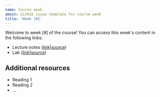 ```yaml
---
name: Course week
about: GitHub issue template for course week
title: 'Week [#]'
---
```


Welcome to week [#] of the course! You can access this week's content in the following links:

- Lecture notes ([link](https://UofUEpiBio.github.io/PHS7045-advanced-programming/week-01-slides.html)|[source]())
- Lab ([link]()|[source]())

## Additional resources

- Reading 1
- Reading 2
- ...